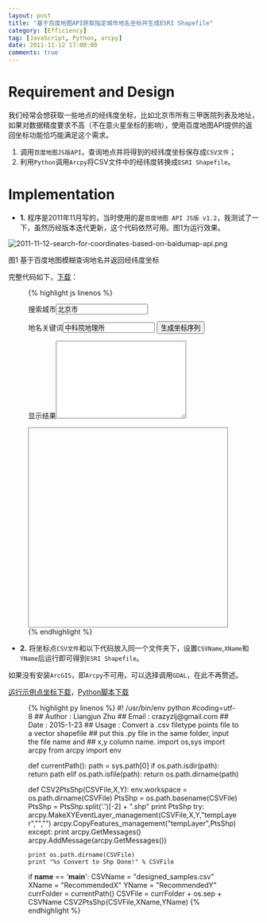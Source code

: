 ```yaml
---
layout: post
title: "基于百度地图API获取指定城市地名坐标并生成ESRI Shapefile"
category: [Efficiency]
tag: [JavaScript, Python, arcpy]
date: 2011-11-12 17:00:00
comments: true
---
```


Requirement and Design
=====

我们经常会想获取一些地点的经纬度坐标，比如北京市所有三甲医院列表及地址，如果对数据精度要求不高（不在意火星坐标的影响），使用百度地图API提供的返回坐标功能恰巧能满足这个需求。
1. 调用`百度地图JS版API`，查询地点并将得到的经纬度坐标保存成`CSV文件`；
2. 利用`Python`调用`Arcpy`将CSV文件中的经纬度转换成`ESRI Shapefile`。

<!-- more -->

Implementation
=====

- **1.**   程序是2011年11月写的，当时使用的是`百度地图 API JS版 v1.2`，我测试了一下，虽然历经版本迭代更新，这个代码依然可用。图1为运行效果。

![2011-11-12-search-for-coordinates-based-on-baidumap-api.png](http://zhulj-blog.oss-cn-beijing.aliyuncs.com/baidu-API-search-locations/2011-11-12-search-for-coordinates-based-on-baidumap-api.png)

图1 基于百度地图模糊查询地名并返回经纬度坐标

<i class="fa fa-download fa-2x" aria-hidden="true"></i>完整代码如下，[下载](http://zhulj-blog.oss-cn-beijing.aliyuncs.com/baidu-API-search-locations/SearchForLocationCoordinateFromBaiduAPI.html)：


<figure class="lineno-container">
{% highlight js linenos %}
<!DOCTYPE HTML PUBLIC "-//W3C//DTD HTML 4.01 Transitional//EN" "http://www.w3.org/TR/html4/loose.dtd">
<html>
<head>
<title>Get Geographic Coordinates of Given Place</title>
<meta name="Author" content="Liang-Jun Zhu">
<meta name="Keywords" content="batch,geographic coordinates,fuzzy search">
<meta name="Description" content="Get geographic coordinates of given place based on Baidu Map API.">
<script type="text/javascript" src="http://api.map.baidu.com/api?v=1.2"></script>
</head>
<body>
	<P>搜索城市<input id="txtCity" type="text" value="北京市" /></n>
	<p>地名关键词<input id="txtSearch" type="text" value="中科院地理所" />
	<input type="button" value="生成坐标序列" onclick="search()" /> </n>
	<p>显示结果<textarea id="txtResult" rows="10" cols="30" value="" /></textarea>
<div id="divMap" style="width:400px;height:400px;border:solid 1px gray"></div>
	<script type="text/javascript">
	function $(id){
		return document.getElementById(id);//定义$,以便调用
	}
	var map = new BMap.Map("divMap");//创建地图
	var city=new BMap.LocalSearch(map,{renderOptions:{map:map,autoViewport:true}});
	function search(){
		$("txtResult").value=""//每次生成前清空文本域
		map.clearOverlays(); //清除地图上所有标记
		var c=$("txtCity").value;
		city.search(c);//查找城市
		var s=$("txtSearch").value;
		var ls = new BMap.LocalSearch(c);
		ls.search(s);
		var i=1;
		ls.setSearchCompleteCallback(function(rs){
			if (ls.getStatus() == BMAP_STATUS_SUCCESS){
					for(j=0;j<rs.getCurrentNumPois();j++)
					{
						var poi=rs.getPoi(j);
						map.addOverlay(new BMap.Marker(poi.point)); //如果查询到，则添加红色marker
						$("txtResult").value+= poi.title+":" +poi.point.lng+","+poi.point.lat+'\n';
					}
					if(rs.getPageIndex!=rs.getNumPages())
          {
            ls.gotoPage(i);
            i=i+1;
          }
			}});}
	</script>
</body>
</html>
{% endhighlight %}
</figure>

- **2.** 将坐标点`CSV文件`和以下代码放入同一个文件夹下，设置`CSVName`,`XName`和`YName`后运行即可得到`ESRI Shapefile`。

如果没有安装`ArcGIS`，即`Arcpy`不可用，可以选择调用`GDAL`，在此不再赘述。

<i class="fa fa-download fa-2x" aria-hidden="true"></i> [运行示例点坐标下载](http://zhulj-blog.oss-cn-beijing.aliyuncs.com/baidu-API-search-locations/designed_samples.csv)，[Python脚本下载](http://zhulj-blog.oss-cn-beijing.aliyuncs.com/baidu-API-search-locations/CSV2PtsShp.py)

<figure class="lineno-container">
{% highlight py linenos %}
#! /usr/bin/env python
#coding=utf-8
## Author : Liangjun Zhu
## Email : crazyzlj@gmail.com
## Date : 2015-1-23
## Usage : Convert a .csv filetype points file to a vector shapefile
##         put this .py file in the same folder, input the file name and 
##         x,y column name.
import os,sys
import arcpy
from arcpy import env

def currentPath():
    path = sys.path[0]
    if os.path.isdir(path):
        return path
    elif os.path.isfile(path):
        return os.path.dirname(path)

def CSV2PtsShp(CSVFile,X,Y):
    env.workspace = os.path.dirname(CSVFile)
    PtsShp = os.path.basename(CSVFile)
    PtsShp = PtsShp.split('.')[-2] + ".shp"
    print PtsShp
    try:
        arcpy.MakeXYEventLayer_management(CSVFile,X,Y,"tempLayer","","")
        arcpy.CopyFeatures_management("tempLayer",PtsShp)
    except:
        print arcpy.GetMessages()
        arcpy.AddMessage(arcpy.GetMessages())
    
    print os.path.dirname(CSVFile)
    print "%s Convert to Shp Done!" % CSVFile

if __name__ == '__main__':
    CSVName = "designed_samples.csv"
    XName = "RecommendedX"
    YName = "RecommendedY"
    currFolder = currentPath()
    CSVFile = currFolder + os.sep + CSVName
    CSV2PtsShp(CSVFile,XName,YName)
{% endhighlight %}
</figure>   



